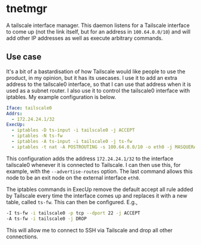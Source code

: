 # tnetmgr

A tailscale interface manager. This daemon listens for a Tailscale interface to come up (not the link itself, but for an address in `100.64.0.0/10`) and will add other IP addresses as well as execute arbitrary commands.

## Use case

It's a bit of a bastardisation of how Tailscale would like people to use the product, in my opinion, but it has its usecases. I use it to add an extra address to the tailscale0 interface, so that I can use that address when it is used as a subnet router. I also use it to control the tailscale0 interface with iptables. My example configuration is below.

```yaml
Iface: tailscale0
Addrs:
  - 172.24.24.1/32
ExecUp:
  - iptables -D ts-input -i tailscale0 -j ACCEPT
  - iptables -N ts-fw
  - iptables -A ts-input -i tailscale0 -j ts-fw
  - iptables -t nat -A POSTROUTING -s 100.64.0.0/10 -o eth0 -j MASQUERADE
```

This configuration adds the address `172.24.24.1/32` to the interface tailscale0 whenever it is connected to Tailscale. I can then use this, for example, with the `--advertise-routes` option. The last command allows this node to be an exit node on the external interface `eth0`.

The iptables commands in ExecUp remove the default accept all rule added by Tailscale every time the interface comes up and replaces it with a new table, called `ts-fw`. This can then be configured. E.g.,

```bash
-I ts-fw -i tailscale0 -p tcp --dport 22 -j ACCEPT
-A ts-fw -i tailscale0 -j DROP
```

This will allow me to connect to SSH via Tailscale and drop all other connections.